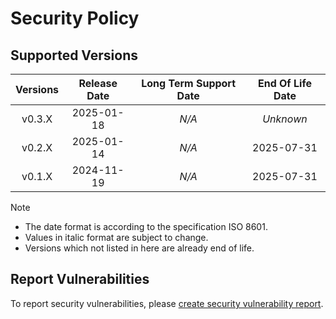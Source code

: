 # Security Policy

## Supported Versions

| **Versions** | **Release Date** | **Long Term Support Date** | **End Of Life Date** |
|:-:|:-:|:-:|:-:|
| v0.3.X | 2025-01-18 | *N/A* | *Unknown* |
| v0.2.X | 2025-01-14 | *N/A* | 2025-07-31 |
| v0.1.X | 2024-11-19 | *N/A* | 2025-07-31 |

> [!NOTE]
> - The date format is according to the specification ISO 8601.
> - Values in italic format are subject to change.
> - Versions which not listed in here are already end of life.

## Report Vulnerabilities

To report security vulnerabilities, please [create security vulnerability report](https://github.com/hugoalh/hugoalh/blob/main/guides/universal-contributing.md#create-security-vulnerability-report).
